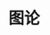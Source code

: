 ---
title: 图论
description: A description of this category
image:

# Badge style
style:
    background: "#2a9d8f"
    color: "#fff"
---